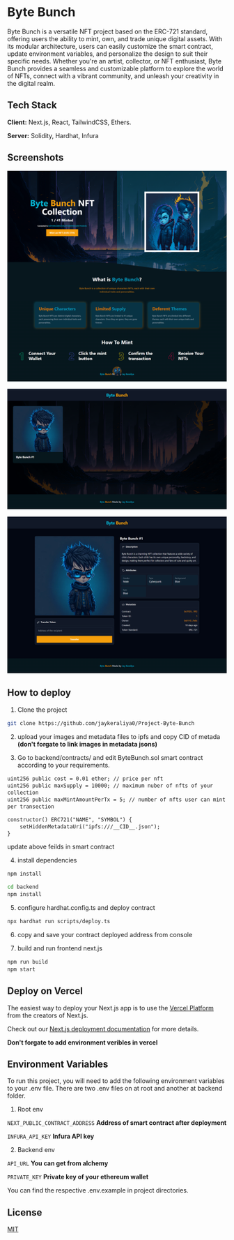 # Byte Bunch

Byte Bunch is a versatile NFT project based on the ERC-721 standard, offering users the ability to mint, own, and trade unique digital assets. With its modular architecture, users can easily customize the smart contract, update environment variables, and personalize the design to suit their specific needs. Whether you're an artist, collector, or NFT enthusiast, Byte Bunch provides a seamless and customizable platform to explore the world of NFTs, connect with a vibrant community, and unleash your creativity in the digital realm.



## Tech Stack

**Client:** Next.js, React, TailwindCSS, Ethers.

**Server:** Solidity, Hardhat, Infura


## Screenshots

![App Screenshot](/screenshots/screencapture-byte-bunch-vercel-app-2023-05-20-15_54_01.png)

![App Screenshot](/screenshots/screencapture-byte-bunch-vercel-app-nfts-0x011080eb860c929a57056009592eb46710ebfe8c-2023-05-20-15_54_11.png)

![App Screenshot](/screenshots/screencapture-byte-bunch-vercel-app-nft-0x1234567890abcdef-2023-05-20-15_54_16.png)


## How to deploy

1. Clone the project

```bash
git clone https://github.com/jaykeraliya0/Project-Byte-Bunch
```

2. upload your images and metadata files to ipfs and copy CID of metada **(don't forgate to link images in metadata jsons)**

3. Go to backend/contracts/ and edit ByteBunch.sol smart contract according to your requirements.

```solidity
uint256 public cost = 0.01 ether; // price per nft
uint256 public maxSupply = 10000; // maximum nuber of nfts of your collection
uint256 public maxMintAmountPerTx = 5; // number of nfts user can mint per transection
```

```solidity
constructor() ERC721("NAME", "SYMBOL") {
    setHiddenMetadataUri("ipfs:///__CID__.json");
}
```
update above feilds in smart contract

4. install dependencies

```bash
npm install
```

```bash
cd backend
npm install
```

5. configure hardhat.config.ts and deploy contract

```bash
npx hardhat run scripts/deploy.ts
```

6. copy and save your contract deployed address from console

7. build and run frontend next.js

```bash
npm run build
npm start
```

## Deploy on Vercel

The easiest way to deploy your Next.js app is to use the [Vercel Platform](https://vercel.com/new?utm_medium=default-template&filter=next.js&utm_source=create-next-app&utm_campaign=create-next-app-readme) from the creators of Next.js.

Check out our [Next.js deployment documentation](https://nextjs.org/docs/deployment) for more details.

**Don't forgate to add environment veribles in vercel**
## Environment Variables

To run this project, you will need to add the following environment variables to your .env file. There are two .env files on at root and another at backend folder.

1. Root env

`NEXT_PUBLIC_CONTRACT_ADDRESS` **Address of smart contract after deployment**

`INFURA_API_KEY` **Infura API key**

2. Backend env

`API_URL` **You can get from alchemy**

`PRIVATE_KEY` **Private key of your ethereum wallet**

You can find the respective .env.example in project directories.

## License

[MIT](https://choosealicense.com/licenses/mit/)

